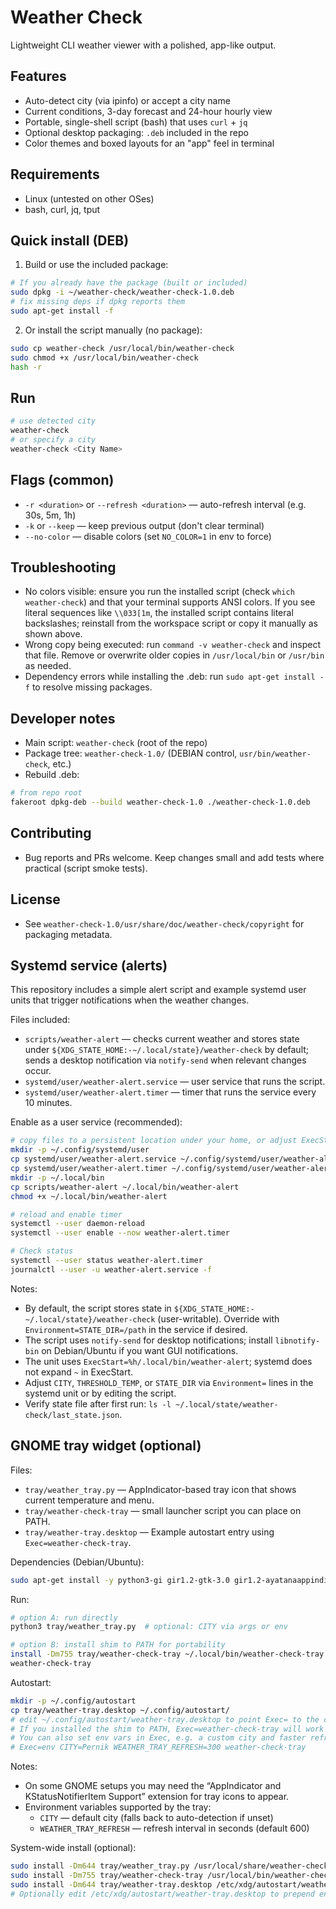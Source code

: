 
# Weather Check

Lightweight CLI weather viewer with a polished, app-like output.

## Features

- Auto-detect city (via ipinfo) or accept a city name
- Current conditions, 3-day forecast and 24-hour hourly view
- Portable, single-shell script (bash) that uses `curl` + `jq`
- Optional desktop packaging: `.deb` included in the repo
- Color themes and boxed layouts for an "app" feel in terminal

## Requirements

- Linux (untested on other OSes)
- bash, curl, jq, tput

## Quick install (DEB)

1. Build or use the included package:

```bash
# If you already have the package (built or included)
sudo dpkg -i ~/weather-check/weather-check-1.0.deb
# fix missing deps if dpkg reports them
sudo apt-get install -f
```

2. Or install the script manually (no package):

```bash
sudo cp weather-check /usr/local/bin/weather-check
sudo chmod +x /usr/local/bin/weather-check
hash -r
```

## Run

```bash
# use detected city
weather-check
# or specify a city
weather-check <City Name>
```

## Flags (common)

- `-r <duration>` or `--refresh <duration>` — auto-refresh interval (e.g. 30s, 5m, 1h)
- `-k` or `--keep` — keep previous output (don't clear terminal)
- `--no-color` — disable colors (set `NO_COLOR=1` in env to force)

## Troubleshooting

- No colors visible: ensure you run the installed script (check `which weather-check`) and that your terminal supports ANSI colors. If you see literal sequences like `\\033[1m`, the installed script contains literal backslashes; reinstall from the workspace script or copy it manually as shown above.
- Wrong copy being executed: run `command -v weather-check` and inspect that file. Remove or overwrite older copies in `/usr/local/bin` or `/usr/bin` as needed.
- Dependency errors while installing the .deb: run `sudo apt-get install -f` to resolve missing packages.

## Developer notes

- Main script: `weather-check` (root of the repo)
- Package tree: `weather-check-1.0/` (DEBIAN control, `usr/bin/weather-check`, etc.)
- Rebuild .deb:

```bash
# from repo root
fakeroot dpkg-deb --build weather-check-1.0 ./weather-check-1.0.deb
```

## Contributing

- Bug reports and PRs welcome. Keep changes small and add tests where practical (script smoke tests).

## License

- See `weather-check-1.0/usr/share/doc/weather-check/copyright` for packaging metadata.

## Systemd service (alerts)

This repository includes a simple alert script and example systemd user units that trigger notifications when the weather changes.

Files included:

- `scripts/weather-alert` — checks current weather and stores state under `${XDG_STATE_HOME:-~/.local/state}/weather-check` by default; sends a desktop notification via `notify-send` when relevant changes occur.
- `systemd/user/weather-alert.service` — user service that runs the script.
- `systemd/user/weather-alert.timer` — timer that runs the service every 10 minutes.

Enable as a user service (recommended):

```bash
# copy files to a persistent location under your home, or adjust ExecStart in the .service file
mkdir -p ~/.config/systemd/user
cp systemd/user/weather-alert.service ~/.config/systemd/user/weather-alert.service
cp systemd/user/weather-alert.timer ~/.config/systemd/user/weather-alert.timer
mkdir -p ~/.local/bin
cp scripts/weather-alert ~/.local/bin/weather-alert
chmod +x ~/.local/bin/weather-alert

# reload and enable timer
systemctl --user daemon-reload
systemctl --user enable --now weather-alert.timer

# Check status
systemctl --user status weather-alert.timer
journalctl --user -u weather-alert.service -f
```

Notes:

- By default, the script stores state in `${XDG_STATE_HOME:-~/.local/state}/weather-check` (user-writable). Override with `Environment=STATE_DIR=/path` in the service if desired.
- The script uses `notify-send` for desktop notifications; install `libnotify-bin` on Debian/Ubuntu if you want GUI notifications.
- The unit uses `ExecStart=%h/.local/bin/weather-alert`; systemd does not expand `~` in ExecStart.
- Adjust `CITY`, `THRESHOLD_TEMP`, or `STATE_DIR` via `Environment=` lines in the systemd unit or by editing the script.
- Verify state file after first run: `ls -l ~/.local/state/weather-check/last_state.json`.

## GNOME tray widget (optional)

Files:

- `tray/weather_tray.py` — AppIndicator-based tray icon that shows current temperature and menu.
- `tray/weather-check-tray` — small launcher script you can place on PATH.
- `tray/weather-tray.desktop` — Example autostart entry using `Exec=weather-check-tray`.

Dependencies (Debian/Ubuntu):

```bash
sudo apt-get install -y python3-gi gir1.2-gtk-3.0 gir1.2-ayatanaappindicator3-0.1
```

Run:

```bash
# option A: run directly
python3 tray/weather_tray.py  # optional: CITY via args or env

# option B: install shim to PATH for portability
install -Dm755 tray/weather-check-tray ~/.local/bin/weather-check-tray
weather-check-tray
```

Autostart:

```bash
mkdir -p ~/.config/autostart
cp tray/weather-tray.desktop ~/.config/autostart/
# edit ~/.config/autostart/weather-tray.desktop to point Exec= to the correct path if needed
# If you installed the shim to PATH, Exec=weather-check-tray will work as-is.
# You can also set env vars in Exec, e.g. a custom city and faster refresh:
# Exec=env CITY=Pernik WEATHER_TRAY_REFRESH=300 weather-check-tray
```

Notes:

- On some GNOME setups you may need the “AppIndicator and KStatusNotifierItem Support” extension for tray icons to appear.
- Environment variables supported by the tray:
	- `CITY` — default city (falls back to auto-detection if unset)
	- `WEATHER_TRAY_REFRESH` — refresh interval in seconds (default 600)

System-wide install (optional):

```bash
sudo install -Dm644 tray/weather_tray.py /usr/local/share/weather-check/weather_tray.py
sudo install -Dm755 tray/weather-check-tray /usr/local/bin/weather-check-tray
sudo install -Dm644 tray/weather-tray.desktop /etc/xdg/autostart/weather-tray.desktop
# Optionally edit /etc/xdg/autostart/weather-tray.desktop to prepend env vars to Exec=
```



